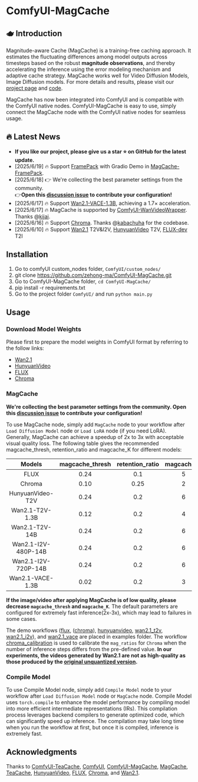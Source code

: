 # ComfyUI-MagCache

## 🫖 Introduction 
Magnitude-aware Cache (MagCache) is a training-free caching approach. It estimates the fluctuating differences among model outputs across timesteps based on the robust **magnitude observations**, and thereby accelerating the inference using the error modeling mechanism and adaptive cache strategy. MagCache works well for Video Diffusion Models, Image Diffusion models. For more details and results, please visit our [project page](https://zehong-ma.github.io/MagCache) and [code](https://github.com/Zehong-Ma/MagCache).

MagCache has now been integrated into ComfyUI and is compatible with the ComfyUI native nodes. ComfyUI-MagCache is easy to use, simply connect the MagCache node with the ComfyUI native nodes for seamless usage.

## 🔥 Latest News 
- **If you like our project, please give us a star ⭐ on GitHub for the latest update.**
- [2025/6/19] 🔥 Support [FramePack](https://github.com/lllyasviel/FramePack) with Gradio Demo in [MagCache-FramePack](https://github.com/Zehong-Ma/MagCache).
- [2025/6/18] 👉 We're collecting the best parameter settings from the community. <br>     👉**Open this [discussion issue](https://github.com/Zehong-Ma/ComfyUI-MagCache/issues/15) to contribute your configuration!**
- [2025/6/17] 🔥 Support [Wan2.1-VACE-1.3B](https://github.com/ali-vilab/VACE), achieving a 1.7× acceleration. 
- [2025/6/17] 🔥 MagCache is supported by [ComfyUI-WanVideoWrapper](https://github.com/kijai/ComfyUI-WanVideoWrapper). Thanks @[kijai](https://github.com/kijai). 
- [2025/6/16] 🔥 Support [Chroma](https://huggingface.co/lodestones/Chroma). Thanks @[kabachuha](https://github.com/kabachuha) for the codebase.
- [2025/6/10] 🔥 Support [Wan2.1](https://github.com/Wan-Video/Wan2.1) T2V&I2V, [HunyuanVideo](https://github.com/Tencent/HunyuanVideo) T2V, [FLUX-dev]((https://github.com/black-forest-labs/flux)) T2I

## Installation
<!-- Installation via ComfyUI-Manager is preferred. Simply search for ComfyUI-MagCache in the list of nodes and click install.
### Manual installation -->
1. Go to comfyUI custom_nodes folder, `ComfyUI/custom_nodes/`
2. git clone https://github.com/zehong-ma/ComfyUI-MagCache.git
3. Go to ComfyUI-MagCache folder, `cd ComfyUI-MagCache/`
4. pip install -r requirements.txt
5. Go to the project folder `ComfyUI/` and run `python main.py`
## Usage

### Download Model Weights
Please first to prepare the model weights in ComfyUI format by referring to the follow links:
- [Wan2.1](https://comfyanonymous.github.io/ComfyUI_examples/wan/)
- [HunyuanVideo](https://comfyanonymous.github.io/ComfyUI_examples/hunyuan_video/)
- [FLUX](https://comfyanonymous.github.io/ComfyUI_examples/flux/)
- [Chroma](https://huggingface.co/lodestones/Chroma)

### MagCache

**We're collecting the best parameter settings from the community. Open this [discussion issue](https://github.com/Zehong-Ma/ComfyUI-MagCache/issues/15) to contribute your configuration!**

To use MagCache node, simply add `MagCache` node to your workflow after `Load Diffusion Model` node or `Load LoRA` node (if you need LoRA). Generally, MagCache can achieve a speedup of 2x to 3x with acceptable visual quality loss. The following table gives the recommended magcache_thresh, retention_ratio and magcache_K ​for different models:

<div align="center">

| Models                       |   magcache_thresh |   retention_ratio |    magcache_K     |  
|:----------------------------:|:-----------------:|:-----------------:|:-----------------:|
| FLUX                         |        0.24       |         0.1       |         5         |
| Chroma                       |        0.10       |         0.25      |         2         |
| HunyuanVideo-T2V             |        0.24       |         0.2       |         6         |
| Wan2.1-T2V-1.3B              |        0.12       |         0.2       |         4         |
| Wan2.1-T2V-14B               |        0.24       |         0.2       |         6         |
| Wan2.1-I2V-480P-14B          |        0.24       |         0.2       |         6         |
| Wan2.1-I2V-720P-14B          |        0.24       |         0.2       |         6         |
| Wan2.1-VACE-1.3B             |        0.02       |         0.2       |         3         |

</div>

**If the image/video after applying MagCache is of low quality, please decrease `magcache_thresh` and `magcache_K`**. The default parameters are configured for extremely fast inference(2x-3x), which may lead to failures in some cases.

The demo workflows ([flux](./examples/flux.json), ([chroma](./examples/chroma.json)), [hunyuanvideo](./examples/hunyuanvideo.json), [wan2.1_t2v](./examples/wan2.1_t2v.json), [wan2.1_i2v](./examples/wan2.1_i2v.json)), and [wan2.1_vace](./examples/wan2.1_vace.json) are placed in examples folder. The workflow [chroma_calibration](./examples/chroma_calibration.json) is used to calibrate the `mag_ratios` for `Chroma` when the number of inference steps differs from the pre-defined value.
**In our experiments, the videos generated by Wan2.1 are not as high-quality as those produced by the [original unquantized version](https://github.com/Wan-Video/Wan2.1).**


### Compile Model
To use Compile Model node, simply add `Compile Model` node to your workflow after `Load Diffusion Model` node or `MagCache` node. Compile Model uses `torch.compile` to enhance the model performance by compiling model into more efficient intermediate representations (IRs). This compilation process leverages backend compilers to generate optimized code, which can significantly speed up inference. The compilation may take long time when you run the workflow at first, but once it is compiled, inference is extremely fast. 
<!-- The usage is shown below: -->
<!-- ![](./assets/compile.png) -->

## Acknowledgments
Thanks to [ComfyUI-TeaCache](https://github.com/welltop-cn/ComfyUI-TeaCache), [ComfyUI](https://github.com/comfyanonymous/ComfyUI), [ComfyUI-MagCache](https://github.com/wildminder/ComfyUI-MagCache), [MagCache](https://github.com/Zehong-Ma/MagCache/), [TeaCache](https://github.com/ali-vilab/TeaCache), [HunyuanVideo](https://github.com/Tencent/HunyuanVideo), [FLUX](https://github.com/black-forest-labs/flux), [Chroma](https://huggingface.co/lodestones/Chroma), and [Wan2.1](https://github.com/Wan-Video/Wan2.1).
